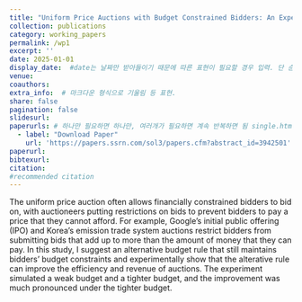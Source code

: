 ```yaml
---
title: "Uniform Price Auctions with Budget Constrained Bidders: An Experimental Study on Budget Rules"
collection: publications
category: working_papers
permalink: /wp1
excerpt: ''
date: 2025-01-01
display_date:  #date는 날짜만 받아들이기 때문에 따른 표현이 필요할 경우 입력. 단 순서는 date를 여전히 활용함.
venue: 
coauthors: 
extra_info:  # 마크다운 형식으로 기울림 등 표현. 
share: false
pagination: false
slidesurl: 
paperurls: # 하나만 필요하면 하나만, 여러개가 필요하면 계속 반복하면 됨 single.html 에서 작동
  - label: "Download Paper"
    url: 'https://papers.ssrn.com/sol3/papers.cfm?abstract_id=3942501'
paperurl: 
bibtexurl: 
citation:
#recommended citation  
---
```


The uniform price auction often allows financially constrained bidders to bid on, with auctioneers putting restrictions on bids to prevent bidders to pay a price that they cannot afford. For example, Google’s initial public offering (IPO) and Korea’s emission trade system auctions restrict bidders from submitting bids that add up to more than the amount of money that they can pay. In this study, I suggest an alternative budget rule that still maintains bidders’ budget constraints and experimentally show that the alterative rule can improve the efficiency and revenue of auctions. The experiment simulated a weak budget and a tighter budget, and the improvement was much pronounced under the tighter budget.
